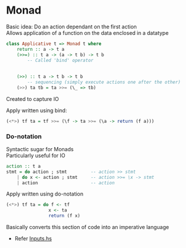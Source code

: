 # Monad
Basic idea: Do an action dependant on the first action  
Allows application of a function on the data enclosed in a datatype

```Haskell
class Applicative t => Monad t where
    return :: a -> t a
    (>>=) :: t a -> (a -> t b) -> t b
        -- Called 'bind' operator 
    
    
    (>>) :: t a -> t b -> t b
        -- sequencing (simply execute actions one after the other)
    (>>) ta tb = ta >>= (\_ => tb)
```

Created to capture IO  

Apply written using bind:
```Haskell
(<*>) tf ta = tf >>= (\f -> ta >>= (\a -> return (f a)))
```


### Do-notation
Syntactic sugar for Monads  
Particularly useful for IO

```Haskell
action :: t a
stmt = do action ; stmt         -- action >> stmt
    | do x <- action ; stmt     -- action >>= \x -> stmt
    | action                    -- action
```

Apply written using do-notation
```Haskell
(<*>) tf ta = do f <- tf
                x <- ta
                return (f x)
```
Basically converts this section of code into an imperative language
- Refer [Inputs.hs](Haskell/Inputs.hs)
